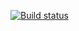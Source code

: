 [![Build status](https://build.appcenter.ms/v0.1/apps/a0a3dbfd-1a12-43ed-bf5a-e51910ac2841/branches/dev/badge)](https://appcenter.ms)
